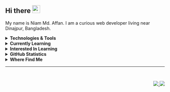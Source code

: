 ## Hi there <img src="https://media.giphy.com/media/hvRJCLFzcasrR4ia7z/giphy.gif" width="25px"></a>

My name is Niam Md. Affan. I am a curious web developer living near Dinajpur, Bangladesh.

<details>
  <summary><b>Technologies & Tools</b></summary>
  <br/>
  ![HTML5](https://img.shields.io/badge/HTML5-E34F26.svg?&style=flat&logo=html5&logoColor=white)&nbsp;
  ![CSS3](https://img.shields.io/badge/CSS3-%231572B6.svg?&style=flat&logo=css3&logoColor=white)&nbsp;
  ![Bootstrap](https://img.shields.io/badge/BOOTSTRAP-%23F05033.svg?&style=flat&logo=bootstrap&logoColor=white)&nbsp;
  ![Tailwind CSS](https://img.shields.io/badge/TAILWIND%20CSS-%23F05033.svg?&style=flat&logo=tailwind%20css&logoColor=white)&nbsp;
  ![JavaScript](https://img.shields.io/badge/JAVASCRIPT-323330.svg?&style=flat&logo=javascript&logoColor=%23F7DF1E)&nbsp;
  ![REST API](https://img.shields.io/badge/REST-02569B.svg?&style=flat&logo=rest&logoColor=white)&nbsp;
  ![React](https://img.shields.io/badge/REACT-%23007ACC.svg?&style=flat&logo=react&logoColor=white)&nbsp;
  ![Material-UI](https://img.shields.io/badge/MATERIAL%20UI-%23F05033.svg?&style=flat&logo=material-ui&logoColor=white)&nbsp;
  ![React Native](https://img.shields.io/badge/REACT%20NATIVE-%23F05033.svg?&style=flat&logo=react%20native&logoColor=white)&nbsp;
  ![TypeScript](https://img.shields.io/badge/TYPESCRIPT-%23007ACC.svg?&style=flat&logo=typescript&logoColor=white)&nbsp;
  ![Redux](https://img.shields.io/badge/REDUX-%23F05033.svg?&style=flat&logo=redux&logoColor=white)&nbsp;
  ![Firebase](https://img.shields.io/badge/FIREBASE-FFCA28.svg?&style=flat&logo=firebase&logoColor=black)&nbsp;
  ![NodeJS](https://img.shields.io/badge/NODEJS-339933.svg?&style=flat&logo=node.js&logoColor=white)&nbsp;
  ![ExpressJS](https://img.shields.io/badge/EXPRESSJS-%23F05033.svg?&style=flat&logo=express.js&logoColor=white)&nbsp;
  ![MongoDB](https://img.shields.io/badge/MONGODB-47A248.svg?&style=flat&logo=mongodb&logoColor=white)&nbsp;
  ![GRAPHQL](https://img.shields.io/badge/GRAPHQL-E10098.svg?&style=flat&logo=graphql&logoColor=white)&nbsp;
  ![SASS](https://img.shields.io/badge/SASS-CC6699.svg?&style=flat&logo=sass&logoColor=white)&nbsp;
  ![Git](https://img.shields.io/badge/GIT-%23F05033.svg?&style=flat&logo=git&logoColor=white)&nbsp;
  ![GitHub](https://img.shields.io/badge/GITHUB-%23121011.svg?&style=flat&logo=github&logoColor=white)&nbsp;
  ![VSCode](https://img.shields.io/badge/VSCODE-007ACC.svg?&style=flat&logo=visual-studio-code)&nbsp;
  ![Netlify](https://img.shields.io/badge/NETLIFY-%23F05033.svg?&style=flat&logo=netlify&logoColor=white)&nbsp;
  ![Heroku](https://img.shields.io/badge/HEROKU-%23F05033.svg?&style=flat&logo=heroku&logoColor=white)&nbsp;
  ![Chrome Dev Tool](https://img.shields.io/badge/CHROME%20DEV%20TOOL-%23F05033.svg?&style=flat&logo=chrome%20dev%20tool&logoColor=white)&nbsp;
</details>

<details>
  <summary><b>Currently Learning</b></summary>
  <br/>
</details>

<details>
  <summary><b>Interested In Learning</b></summary>
  <br/>
</details>

<details>
  <summary><b>GitHub Statistics</b></summary>
  <br/>
    <p align="center">
        <img height="137px" src="https://github-readme-streak-stats.herokuapp.com/?user=niambaust17&hide_border=true&theme=gruvbox" />
    </p>
    <p align="center">
        <img height="137px" src="https://github-readme-stats.vercel.app/api?username=niambaust17&hide_title=true&hide_border=true&show_icons=true&include_all_commits=true&count_private=true&line_height=21&theme=gruvbox" /> <img height="137px" src="https://github-readme-stats.vercel.app/api/top-langs/?username=niambaust17&hide=html&hide_title=true&hide_border=true&layout=compact&langs_count=8&theme=gruvbox" />
    </p>
</details>

<details>
  <summary><b>Where Find Me</b></summary>
  <br/>
    <p align="center">
        <a target="_blank" href="https://xenodochial-raman-e4f950.netlify.app"><img src="https://img.shields.io/badge/-WEB-FF4088?style=for-the-badge&logo=Hugo&logoColor=white"></img></a>	
        <a target="_blank" href="https://www.linkedin.com/in/niam-md-affan-61aa92144/"><img src="https://img.shields.io/badge/-LinkedIn-0077B5?style=for-the-badge&logo=Linkedin&logoColor=white"></img></a>
        <a target="_blank" href="https://medium.com/@niamaffan"><img src="https://img.shields.io/badge/-Medium-12100E?style=for-the-badge&logo=Medium&logoColor=white"></img</a>
    </p>
</details>

<hr/>
<br/>

<p align="right">
<img src="https://komarev.com/ghpvc/?username=niambaust17&style=plastic&label=Views"><img>
<img src="https://badges.pufler.dev/visits/niambaust17/niambaust17?color=black&logo=github" />
</p>
